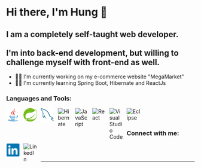 # Hi there, I'm Hung :wave:

## I am a completely self-taught web developer. <br> <br> I'm into back-end development, but willing to challenge myself with front-end as well.
- :technologist: I'm currently working on my e-commerce website "MegaMarket"
- :student: I'm currently learning Spring Boot, Hibernate and ReactJs

### Languages and Tools:
<img align="left" alt="Java" width="36px" src="https://raw.githubusercontent.com/devicons/devicon/1119b9f84c0290e0f0b38982099a2bd027a48bf1/icons/java/java-original.svg" style="padding-right:10px;" />
<img align="left" alt="Spring" width="36px" src="https://raw.githubusercontent.com/devicons/devicon/1119b9f84c0290e0f0b38982099a2bd027a48bf1/icons/spring/spring-original.svg" style="padding-right:10px;" />
<img align="left" alt="Mysql" width="36px" src="https://raw.githubusercontent.com/devicons/devicon/1119b9f84c0290e0f0b38982099a2bd027a48bf1/icons/mysql/mysql-original.svg" style="padding-right:10px;" />
<img align="left" alt="Hibernate" width="36px" src="https://design.jboss.org/hibernate/logo/final/hibernate_logo_whitebkg_stacked_256px.png" style="padding-right:10px;" />
<img align="left" alt="JavaScript" width="36px" src="https://cdn.jsdelivr.net/gh/devicons/devicon/icons/javascript/javascript-original.svg" style="padding-right:10px;" />
<img align="left" alt="React" width="36px" src="https://cdn.jsdelivr.net/gh/devicons/devicon/icons/react/react-original.svg" style="padding-right:10px;" />
<img align="left" alt="Visual Studio Code" width="36px" src="https://cdn.jsdelivr.net/gh/devicons/devicon/icons/vscode/vscode-original.svg" style="padding-right:10px;" />
<img align="left" alt="Eclipse" width="36px" src="https://w7.pngwing.com/pngs/631/720/png-transparent-eclipse-foundation-integrated-development-environment-ceylon-java-eclipse-miscellaneous-logo-electric-blue-thumbnail.png" style="padding-right:10px;" />

<br />
<br />

### Connect with me:

[<img align="left" alt="LinkedIn" width="36px" src="https://raw.githubusercontent.com/devicons/devicon/1119b9f84c0290e0f0b38982099a2bd027a48bf1/icons/linkedin/linkedin-original.svg" style="padding-right:10px;" />](https://www.linkedin.com/in/trương-quốc-hùng-130002168/)

[<img align="left" alt="LinkedIn" width="36px" src="https://w7.pngwing.com/pngs/110/349/png-transparent-email-computer-icons-logo-email-miscellaneous-angle-logo.png" style="padding-right:10px;" />](mailto:quochung194@gmail.com)

<br />
<br />

---

